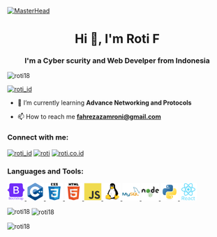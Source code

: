 [![MasterHead](https://i.pinimg.com/originals/1a/7f/06/1a7f068ec7604b03c4f2cf428f347194.gif)](https://roti18.github.io/personalWebBooting/)
<h1 align="center">Hi 👋, I'm Roti F</h1>
<h3 align="center">I'm a Cyber scurity and Web Develper from Indonesia</h3>


<p align="left"> <img src="https://komarev.com/ghpvc/?username=roti18&label=Profile%20views&color=0e75b6&style=flat" alt="roti18" /> </p>

<p align="left"> <a href="https://twitter.com/roti_id" target="blank"><img src="https://img.shields.io/twitter/follow/roti_id?logo=twitter&style=for-the-badge" alt="roti_id" /></a> </p>

- 🌱 I’m currently learning **Advance Networking and Protocols**

- 📫 How to reach me **fahrezazamroni@gmail.com**

<h3 align="left">Connect with me:</h3>
<p align="left">
<a href="https://twitter.com/roti_id" target="blank"><img align="center" src="https://raw.githubusercontent.com/rahuldkjain/github-profile-readme-generator/master/src/images/icons/Social/twitter.svg" alt="roti_id" height="30" width="40" /></a>
<a href="https://fb.com/roti" target="blank"><img align="center" src="https://raw.githubusercontent.com/rahuldkjain/github-profile-readme-generator/master/src/images/icons/Social/facebook.svg" alt="roti" height="30" width="40" /></a>
<a href="https://instagram.com/roti.co.id" target="blank"><img align="center" src="https://raw.githubusercontent.com/rahuldkjain/github-profile-readme-generator/master/src/images/icons/Social/instagram.svg" alt="roti.co.id" height="30" width="40" /></a>
</p>

<h3 align="left">Languages and Tools:</h3>
<p align="left"> <a href="https://getbootstrap.com" target="_blank" rel="noreferrer"> <img src="https://raw.githubusercontent.com/devicons/devicon/master/icons/bootstrap/bootstrap-plain-wordmark.svg" alt="bootstrap" width="40" height="40"/> </a> <a href="https://www.w3schools.com/cpp/" target="_blank" rel="noreferrer"> <img src="https://raw.githubusercontent.com/devicons/devicon/master/icons/cplusplus/cplusplus-original.svg" alt="cplusplus" width="40" height="40"/> </a> <a href="https://www.w3schools.com/css/" target="_blank" rel="noreferrer"> <img src="https://raw.githubusercontent.com/devicons/devicon/master/icons/css3/css3-original-wordmark.svg" alt="css3" width="40" height="40"/> </a> <a href="https://www.w3.org/html/" target="_blank" rel="noreferrer"> <img src="https://raw.githubusercontent.com/devicons/devicon/master/icons/html5/html5-original-wordmark.svg" alt="html5" width="40" height="40"/> </a> <a href="https://developer.mozilla.org/en-US/docs/Web/JavaScript" target="_blank" rel="noreferrer"> <img src="https://raw.githubusercontent.com/devicons/devicon/master/icons/javascript/javascript-original.svg" alt="javascript" width="40" height="40"/> </a> <a href="https://www.linux.org/" target="_blank" rel="noreferrer"> <img src="https://raw.githubusercontent.com/devicons/devicon/master/icons/linux/linux-original.svg" alt="linux" width="40" height="40"/> </a> <a href="https://www.mysql.com/" target="_blank" rel="noreferrer"> <img src="https://raw.githubusercontent.com/devicons/devicon/master/icons/mysql/mysql-original-wordmark.svg" alt="mysql" width="40" height="40"/> </a> <a href="https://nodejs.org" target="_blank" rel="noreferrer"> <img src="https://raw.githubusercontent.com/devicons/devicon/master/icons/nodejs/nodejs-original-wordmark.svg" alt="nodejs" width="40" height="40"/> </a> <a href="https://www.python.org" target="_blank" rel="noreferrer"> <img src="https://raw.githubusercontent.com/devicons/devicon/master/icons/python/python-original.svg" alt="python" width="40" height="40"/> </a> <a href="https://reactjs.org/" target="_blank" rel="noreferrer"> <img src="https://raw.githubusercontent.com/devicons/devicon/master/icons/react/react-original-wordmark.svg" alt="react" width="40" height="40"/> </a> </p>

<p><img align="left" src="https://github-readme-stats.vercel.app/api/top-langs?username=roti18&show_icons=true&locale=en&layout=compact" alt="roti18" /></p>

<p>&nbsp;<img align="center" src="https://github-readme-stats.vercel.app/api?username=roti18&show_icons=true&locale=en" alt="roti18" /></p>

<p><img align="center" src="https://github-readme-streak-stats.herokuapp.com/?user=roti18&" alt="roti18" /></p>
